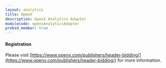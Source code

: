 ```yaml
---
layout: analytics
title: OpenX
description: OpenX Analytics Adapter
modulecode: openxAnalyticsAdapter
prebid_member: true
---
```


#### Registration

Please visit [https://www.openx.com/publishers/header-bidding/](https://www.openx.com/publishers/header-bidding/) for more information.

